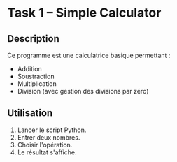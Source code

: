 
# Task 1 – Simple Calculator

## Description
Ce programme est une calculatrice basique permettant :
- Addition
- Soustraction
- Multiplication
- Division (avec gestion des divisions par zéro)

## Utilisation
1. Lancer le script Python.
2. Entrer deux nombres.
3. Choisir l'opération.
4. Le résultat s'affiche.

